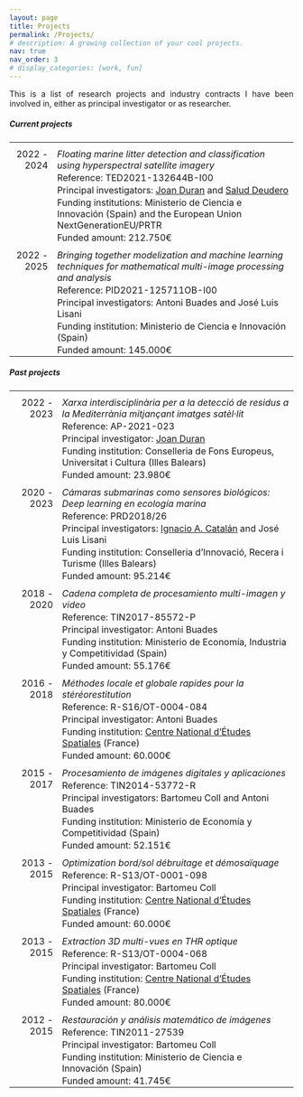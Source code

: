 ```yaml
---
layout: page
title: Projects
permalink: /Projects/
# description: A growing collection of your cool projects.
nav: true
nav_order: 3
# display_categories: [work, fun]
---
```

<div style="text-align: justify">
<p>This is a list of research projects and industry contracts I have been involved in, either as principal investigator or as researcher.</p>

<style type="text/css">
.tg  {border-collapse:collapse; border-width:0px}
.tg td{padding:1px 8px;}
.tg .tg-1{text-align:right;vertical-align:top}
.tg .tg-2{text-align:left;vertical-align:top}
.tg .tg-12{padding: 10px 8px 1px 8px; text-align:right;vertical-align:top}
.tg .tg-22{padding: 10px 8px 1px 8px; text-align:left;vertical-align:top}
</style>

<div class="projects">
<h5 class="category" id="currentProj">Current projects</h5>

<table class="tg">
  <tr>
    <td class="tg-12" rowspan="5">2022 - 2024</td>
    <td class="tg-22"><i>Floating marine litter detection and classification using hyperspectral satellite imagery</i></td>
  </tr>
  <tr>
    <td class="tg-2">Reference: TED2021-132644B-I00</td>
  </tr>
  <tr>
    <td class="tg-2">Principal investigators: <u>Joan Duran</u> and <a href="http://www.ba.ieo.es/en/personal/12-contacts/15-salud-deudero-company">Salud Deudero</a></td>
  </tr>
  <tr>
    <td class="tg-2">Funding institutions: Ministerio de Ciencia e Innovación (Spain) and the European Union NextGenerationEU/PRTR </td>
  </tr>
  <tr>
    <td class="tg-2">Funded amount: 212.750€ </td>
  </tr>
  <tr>
    <td class="tg-12" rowspan="5">2022 - 2025</td>
    <td class="tg-22"><i> Bringing together modelization and machine learning techniques for mathematical
    multi-image processing and analysis</i></td>
  </tr>
  <tr>
    <td class="tg-2">Reference: PID2021-125711OB-I00</td>
  </tr>
  <tr>
    <td class="tg-2">Principal investigators: Antoni Buades and José Luis Lisani</td>
  </tr>
  <tr>
    <td class="tg-2">Funding institution: Ministerio de Ciencia e Innovación (Spain)</td>
  </tr>
  <tr>
    <td class="tg-2">Funded amount: 145.000€ </td>
  </tr>
</table>


<h5 class="category" id="partProj">Past projects</h5>
<table class="tg">
  <tr>
    <td class="tg-12" rowspan="5">2022 - 2023</td>
    <td class="tg-22"><i>Xarxa interdisciplinària per a la detecció de residus a la Mediterrània mitjançant imatges satèl·lit</i></td>
  </tr>
  <tr>
    <td class="tg-2">Reference: AP-2021-023</td>
  </tr>
  <tr>
    <td class="tg-2">Principal investigator: <u>Joan Duran</u></td>
  </tr>
  <tr>
    <td class="tg-2">Funding institution: Conselleria de Fons Europeus, Universitat i Cultura (Illes Balears)</td>
  </tr>
  <tr>
    <td class="tg-2">Funded amount: 23.980€ </td>
  </tr>
  <tr>
    <td class="tg-12" rowspan="5">2020 - 2023</td>
    <td class="tg-22"><i>Cámaras submarinas como sensores biológicos: Deep learning en ecología marina</i></td>
  </tr>
  <tr>
    <td class="tg-2">Reference: PRD2018/26</td>
  </tr>
  <tr>
    <td class="tg-2">Principal investigators: <a href="https://imedea.uib-csic.es/el-instituto/personal/?staff_id=652">Ignacio A. Catalán</a> and José Luis Lisani</td>
  </tr>
  <tr>
    <td class="tg-2">Funding institution: Conselleria d’Innovació, Recera i Turisme (Illes Balears)</td>
  </tr>
  <tr>
    <td class="tg-2">Funded amount: 95.214€ </td>
  </tr>
  <tr>
    <td class="tg-12" rowspan="5">2018 - 2020</td>
    <td class="tg-22"><i> Cadena completa de procesamiento multi-imagen y video</i></td>
  </tr>
  <tr>
    <td class="tg-2">Reference: TIN2017-85572-P</td>
  </tr>
  <tr>
    <td class="tg-2">Principal investigator: Antoni Buades</td>
  </tr>
  <tr>
    <td class="tg-2">Funding institution: Ministerio de Economía, Industria y Competitividad (Spain)</td>
  </tr>
  <tr>
    <td class="tg-2">Funded amount: 55.176€ </td>
  </tr>
  <tr>
    <td class="tg-12" rowspan="5">2016 - 2018</td>
    <td class="tg-22"><i> Méthodes locale et globale rapides pour la stéréorestitution</i></td>
  </tr>
  <tr>
    <td class="tg-2">Reference: R-S16/OT-0004-084</td>
  </tr>
  <tr>
    <td class="tg-2">Principal investigator: Antoni Buades</td>
  </tr>
  <tr>
    <td class="tg-2">Funding institution: <a href="https://cnes.fr/en">Centre National d’Études Spatiales</a> (France)</td>
  </tr>
  <tr>
    <td class="tg-2">Funded amount: 60.000€ </td>
  </tr>
  <tr>
  <td class="tg-12" rowspan="5">2015 - 2017</td>
  <td class="tg-22"><i> Procesamiento de imágenes digitales y aplicaciones</i></td>
</tr>
<tr>
  <td class="tg-2">Reference:  TIN2014-53772-R</td>
</tr>
<tr>
  <td class="tg-2">Principal investigators: Bartomeu Coll and Antoni Buades</td>
</tr>
<tr>
  <td class="tg-2">Funding institution: Ministerio de Economía y Competitividad (Spain)</td>
</tr>
<tr>
  <td class="tg-2">Funded amount: 52.151€ </td>
</tr>
<tr>
  <td class="tg-12" rowspan="5">2013 - 2015</td>
  <td class="tg-22"><i> Optimization bord/sol débruitage et démosaïquage</i></td>
</tr>
<tr>
  <td class="tg-2">Reference: R-S13/OT-0001-098</td>
</tr>
<tr>
  <td class="tg-2">Principal investigator: Bartomeu Coll</td>
</tr>
<tr>
  <td class="tg-2">Funding institution: <a href="https://cnes.fr/en">Centre National d’Études Spatiales</a> (France)</td>
</tr>
<tr>
  <td class="tg-2">Funded amount: 60.000€ </td>
</tr>
<tr>
  <td class="tg-12" rowspan="5">2013 - 2015</td>
  <td class="tg-22"><i> Extraction 3D multi-vues en THR optique</i></td>
</tr>
<tr>
  <td class="tg-2">Reference: R-S13/OT-0004-068</td>
</tr>
<tr>
  <td class="tg-2">Principal investigator: Bartomeu Coll</td>
</tr>
<tr>
  <td class="tg-2">Funding institution: <a href="https://cnes.fr/en">Centre National d’Études Spatiales</a> (France)</td>
</tr>
<tr>
  <td class="tg-2">Funded amount: 80.000€ </td>
</tr>
<tr>
<td class="tg-12" rowspan="5">2012 - 2015</td>
<td class="tg-22"><i> Restauración y análisis matemático de imágenes</i></td>
</tr>
<tr>
<td class="tg-2">Reference:  TIN2011-27539</td>
</tr>
<tr>
<td class="tg-2">Principal investigator: Bartomeu Coll</td>
</tr>
<tr>
<td class="tg-2">Funding institution: Ministerio de Ciencia e Innovación (Spain)</td>
</tr>
<tr>
<td class="tg-2">Funded amount: 41.745€ </td>
</tr>
</table>
</div>
